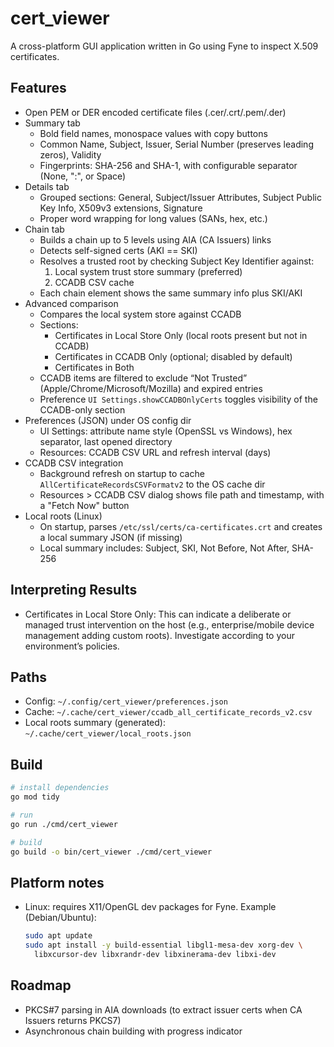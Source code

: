 # cert_viewer

A cross-platform GUI application written in Go using Fyne to inspect X.509 certificates.

## Features
- Open PEM or DER encoded certificate files (.cer/.crt/.pem/.der)
- Summary tab
  - Bold field names, monospace values with copy buttons
  - Common Name, Subject, Issuer, Serial Number (preserves leading zeros), Validity
  - Fingerprints: SHA-256 and SHA-1, with configurable separator (None, ":", or Space)
- Details tab
  - Grouped sections: General, Subject/Issuer Attributes, Subject Public Key Info, X509v3 extensions, Signature
  - Proper word wrapping for long values (SANs, hex, etc.)
- Chain tab
  - Builds a chain up to 5 levels using AIA (CA Issuers) links
  - Detects self-signed certs (AKI == SKI)
  - Resolves a trusted root by checking Subject Key Identifier against:
    1) Local system trust store summary (preferred)
    2) CCADB CSV cache
  - Each chain element shows the same summary info plus SKI/AKI
- Advanced comparison
  - Compares the local system store against CCADB
  - Sections:
    - Certificates in Local Store Only (local roots present but not in CCADB)
    - Certificates in CCADB Only (optional; disabled by default)
    - Certificates in Both
  - CCADB items are filtered to exclude “Not Trusted” (Apple/Chrome/Microsoft/Mozilla) and expired entries
  - Preference `UI Settings.showCCADBOnlyCerts` toggles visibility of the CCADB-only section
- Preferences (JSON) under OS config dir
  - UI Settings: attribute name style (OpenSSL vs Windows), hex separator, last opened directory
  - Resources: CCADB CSV URL and refresh interval (days)
- CCADB CSV integration
  - Background refresh on startup to cache `AllCertificateRecordsCSVFormatv2` to the OS cache dir
  - Resources > CCADB CSV dialog shows file path and timestamp, with a "Fetch Now" button
 - Local roots (Linux)
   - On startup, parses `/etc/ssl/certs/ca-certificates.crt` and creates a local summary JSON (if missing)
   - Local summary includes: Subject, SKI, Not Before, Not After, SHA-256

## Interpreting Results
- Certificates in Local Store Only: This can indicate a deliberate or managed trust intervention on the host (e.g., enterprise/mobile device management adding custom roots). Investigate according to your environment’s policies.

## Paths
- Config: `~/.config/cert_viewer/preferences.json`
- Cache: `~/.cache/cert_viewer/ccadb_all_certificate_records_v2.csv`
 - Local roots summary (generated): `~/.cache/cert_viewer/local_roots.json`

## Build
```bash
# install dependencies
go mod tidy

# run
go run ./cmd/cert_viewer

# build
go build -o bin/cert_viewer ./cmd/cert_viewer
```

## Platform notes
- Linux: requires X11/OpenGL dev packages for Fyne. Example (Debian/Ubuntu):
  ```bash
  sudo apt update
  sudo apt install -y build-essential libgl1-mesa-dev xorg-dev \
    libxcursor-dev libxrandr-dev libxinerama-dev libxi-dev
  ```

## Roadmap
- PKCS#7 parsing in AIA downloads (to extract issuer certs when CA Issuers returns PKCS7)
- Asynchronous chain building with progress indicator

